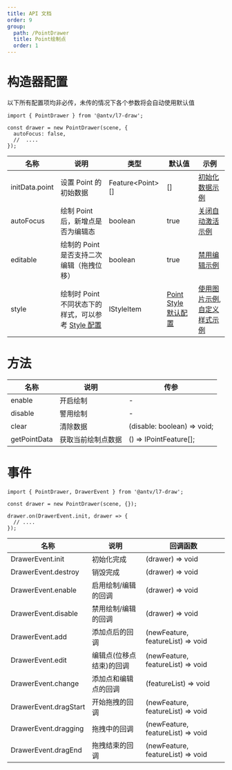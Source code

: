 ```yaml
---
title: API 文档
order: 9
group:
  path: /PointDrawer
  title: Point绘制点
  order: 1
---
```


# 构造器配置

以下所有配置项均非必传，未传的情况下各个参数将会自动使用默认值

```tsx | pure
import { PointDrawer } from '@antv/l7-draw';

const drawer = new PointDrawer(scene, {
  autoFocus: false,
  //  ....
});
```

| 名称           | 说明                                                                | 类型                   | 默认值                                                 | 示例                                                                                   |
| -------------- | ------------------------------------------------------------------- | ---------------------- | ------------------------------------------------------ | -------------------------------------------------------------------------------------- |
| initData.point | 设置 Point 的初始数据                                               | Feature&lt;Point&gt;[] | []                                                     | [初始化数据示例](/drawer/PointDrawer/init-data)                                        |
| autoFocus      | 绘制 Point 后，新增点是否为编辑态                                   | boolean                | true                                                   | [关闭自动激活示例](/drawer/PointDrawer/auto-focus)                                     |
| editable       | 绘制的 Point 是否支持二次编辑（拖拽位移）                           | boolean                | true                                                   | [禁用编辑示例](/drawer/PointDrawer/editable)                                           |
| style          | 绘制时 Point 不同状态下的样式，可以参考 [Style 配置](/drawer/style) | IStyleItem             | [Point Style 默认配置](/drawer/style#point-style-配置) | [使用图片示例](/drawer/PointDrawer/image), [自定义样式示例](/drawer/PointDrawer/style) |

# 方法

| 名称         | 说明               | 传参                        |
| ------------ | ------------------ | --------------------------- |
| enable       | 开启绘制           | -                           |
| disable      | 警用绘制           | -                           |
| clear        | 清除数据           | (disable: boolean) => void; |
| getPointData | 获取当前绘制点数据 | () => IPointFeature[];      |

# 事件

```tsx | pure
import { PointDrawer, DrawerEvent } from '@antv/l7-draw';

const drawer = new PointDrawer(scene, {});

drawer.on(DrawerEvent.init, drawer => {
  // ....
});
```

| 名称                  | 说明                     | 回调函数                          |
| --------------------- | ------------------------ | --------------------------------- |
| DrawerEvent.init      | 初始化完成               | (drawer) => void                  |
| DrawerEvent.destroy   | 销毁完成                 | (drawer) => void                  |
| DrawerEvent.enable    | 启用绘制/编辑的回调      | (drawer) => void                  |
| DrawerEvent.disable   | 禁用绘制/编辑的回调      | (drawer) => void                  |
| DrawerEvent.add       | 添加点后的回调           | (newFeature, featureList) => void |
| DrawerEvent.edit      | 编辑点(位移点结束)的回调 | (newFeature, featureList) => void |
| DrawerEvent.change    | 添加点和编辑点的回调     | (featureList) => void             |
| DrawerEvent.dragStart | 开始拖拽的回调           | (newFeature, featureList) => void |
| DrawerEvent.dragging  | 拖拽中的回调             | (newFeature, featureList) => void |
| DrawerEvent.dragEnd   | 拖拽结束的回调           | (newFeature, featureList) => void |
